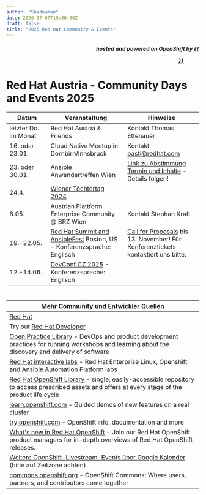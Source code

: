 ```yaml
---
author: "Shadowman"
date: 2020-07-07T19:00:00Z
draft: false
title: "2025 Red Hat Community & Events"
---
```

 
<div style="text-align:right;">
<h5> hosted and powered on OpenShift by<a href="https://marketplace.cancom.at/en-US/home"> {{<figure src="CANCOM_Logo_Rot_sRGB.svg" width="100">}}</a> </h5>
</div>

# Red Hat Austria - Community Days and Events 2025

|<nobr>Datum</nobr>| Veranstaltung | Hinweise | 
| ------------ | ------------- |--------| 
| letzter Do. im Monat | Red Hat Austria & Friends | Kontakt Thomas Ettenauer | 
| 16. oder 23.01. | Cloud Native Meetup in Dornbirn/Innsbruck | Kontakt basti@redhat.com | 
| 23. oder 30.01. | Ansible Anwendertreffen Wien | [Link zu Abstimmung Termin und Inhalte](https://forms.gle/hwUn5t8GHUvzgMBA9) - Details folgen! | 
| 24.4. | [Wiener Töchtertag 2024](https://www.google.com/url?q=https://www.toechtertag.at/betrieb/redhat/) | |
| 8.05. | Austrian Plattform Enterprise Community @ BRZ Wien | Kontakt Stephan Kraft | 
| 19.-22.05. | 	[Red Hat Summit and AnsibleFest](https://www.redhat.com/en/summit) Boston, US - Konferenzsprache: Englisch | [Call for Proposals](https://www.redhat.com/en/blog/red-hat-summit-and-ansiblefest-2025-call-proposals-now-open) bis 13. November! Für Konferenztickets kontaktiert uns bitte. | 
| 12.-14.06. | 	[DevConf.CZ 2025](https://www.devconf.info/cz/) - Konferenzsprache: Englisch | | 

#

| Mehr Community und Entwickler Quellen | 
| -------------------------------------------| 
| [Red Hat](https://www.redhat.com/) |
| Try out [Red Hat Developer](https://developers.redhat.com/) |
| [Open Practice Library](https://openpracticelibrary.com/)  - DevOps and product development practices for running workshops and learning about the discovery and delivery of software |
| [Red Hat interactive labs](https://www.redhat.com/en/interactive-labs) - Red Hat Enterprise Linux, Openshift and Ansible Automation Platform labs |
| [Red Hat OpenShift Library ](https://access.redhat.com/articles/7052429) - single, easily-accessible repository to access prescribed assets and offers at every stage of the product life cycle |
| [learn.openshift.com](https://learn.openshift.com) - Guided demos of new features on a real cluster |
| [try.openshift.com](https://try.openshift.com) - OpenShift info, documentation and more |
| [What's new in Red Hat OpenShift](https://www.redhat.com/en/whats-new-red-hat-openshift) - Join our Red Hat OpenShift product managers for in-depth overviews of Red Hat OpenShift releases. |
| [Weitere OpenShift-Livestream-Events über Google Kalender](https://calendar.google.com/calendar/u/0/embed?src=redhatstreaming@gmail.com) (bitte auf Zeitzone achten) |
| [commons.openshift.org](https://commons.openshift.org) - OpenShift Commons: Where users, partners, and contributors come together |
